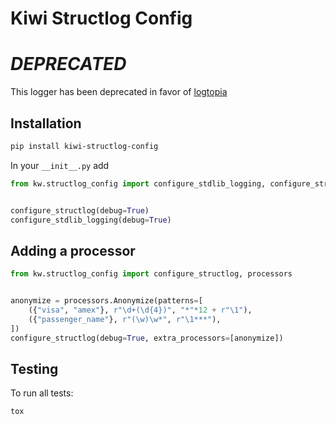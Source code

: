 # Kiwi Structlog Config

# *DEPRECATED*

This logger has been deprecated in favor of [logtopia](https://gitlab.skypicker.com/autobooking/booking/logtopia)

## Installation

```bash
pip install kiwi-structlog-config
```

In your `__init__.py` add

```python
from kw.structlog_config import configure_stdlib_logging, configure_structlog


configure_structlog(debug=True)
configure_stdlib_logging(debug=True)
```

## Adding a processor

```python
from kw.structlog_config import configure_structlog, processors


anonymize = processors.Anonymize(patterns=[
    ({"visa", "amex"}, r"\d+(\d{4})", "*"*12 + r"\1"),
    ({"passenger_name"}, r"(\w)\w*", r"\1***"),
])
configure_structlog(debug=True, extra_processors=[anonymize])
```

## Testing

To run all tests:

```
tox
```

